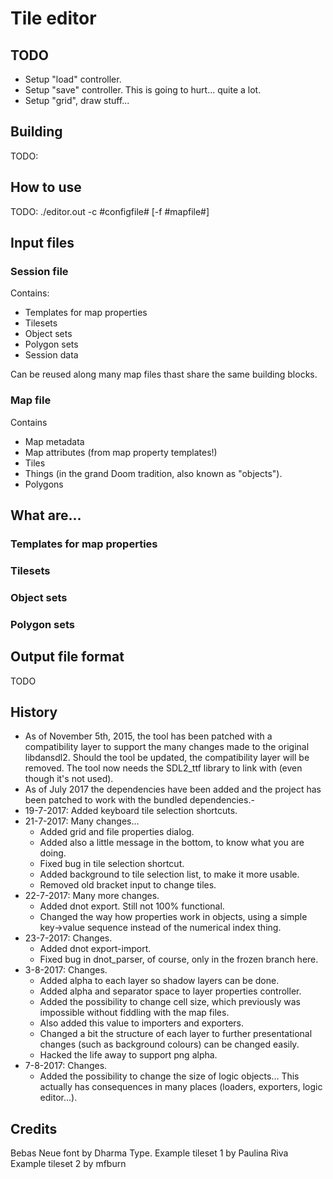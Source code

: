 # Tile editor

## TODO

- Setup "load" controller.
- Setup "save" controller. This is going to hurt... quite a lot.
- Setup "grid", draw stuff...

## Building

TODO:

## How to use

TODO:
./editor.out -c #configfile# [-f #mapfile#]

## Input files

### Session file

Contains:

- Templates for map properties
- Tilesets
- Object sets
- Polygon sets
- Session data

Can be reused along many map files thast share the same building blocks.

### Map file

Contains

- Map metadata
- Map attributes (from map property templates!)
- Tiles
- Things (in the grand Doom tradition, also known as "objects").
- Polygons

## What are...

### Templates for map properties

### Tilesets

### Object sets

### Polygon sets

## Output file format

TODO

## History

- As of November 5th, 2015, the tool has been patched with a compatibility layer to support the many changes made to the original libdansdl2. Should the tool be updated, the compatibility layer will be removed. The tool now needs the SDL2_ttf library to link with (even though it's not used).
- As of July 2017 the dependencies have been added and the project has been patched to work with the bundled dependencies.-
- 19-7-2017: Added keyboard tile selection shortcuts.
- 21-7-2017: Many changes...
	- Added grid and file properties dialog.
	- Added also a little message in the bottom, to know what you are doing.
	- Fixed bug in tile selection shortcut.
	- Added background to tile selection list, to make it more usable.
	- Removed old bracket input to change tiles.
- 22-7-2017: Many more changes.
	- Added dnot export. Still not 100% functional.
	- Changed the way how properties work in objects, using a simple key->value sequence instead of the numerical index thing.
- 23-7-2017: Changes.
	- Added dnot export-import.
	- Fixed bug in dnot_parser, of course, only in the frozen branch here.
- 3-8-2017: Changes.
	- Added alpha to each layer so shadow layers can be done.
	- Added alpha and separator space to layer properties controller.
	- Added the possibility to change cell size, which previously was impossible without fiddling with the map files.
	- Also added this value to importers and exporters.
	- Changed a bit the structure of each layer to further presentational changes (such as background colours) can be changed easily.
	- Hacked the life away to support png alpha.
- 7-8-2017: Changes.
	- Added the possibility to change the size of logic objects... This actually has consequences in many places (loaders, exporters, logic editor...).

## Credits

Bebas Neue font by Dharma Type.
Example tileset 1 by Paulina Riva
Example tileset 2 by mfburn

